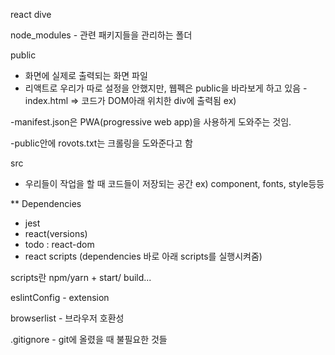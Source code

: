 react dive

node_modules - 관련 패키지들을 관리하는 폴더

public 
- 화면에 실제로 출력되는 화면 파일
- 리액트로 우리가 따로 설정을 안했지만, 웹펙은 public을 바라보게 하고 있음
-index.html => 코드가 DOM아래 위치한 div에 출력됨
ex) <div id="root"></div>

-manifest.json은 PWA(progressive web app)을 사용하게 도와주는 것임.

-public안에 rovots.txt는 크롤링을 도와준다고 함

src 
- 우리들이 작업을 할 때 코드들이 저장되는 공간
ex) component, fonts, style등등

**
Dependencies
- jest
- react(versions)
- todo : react-dom
- react scripts (dependencies 바로 아래 scripts를 실행시켜줌)

scripts란 npm/yarn + start/ build...

eslintConfig - extension

browserlist - 브라우저 호환성

.gitignore - git에 올렸을 때 불필요한 것들

